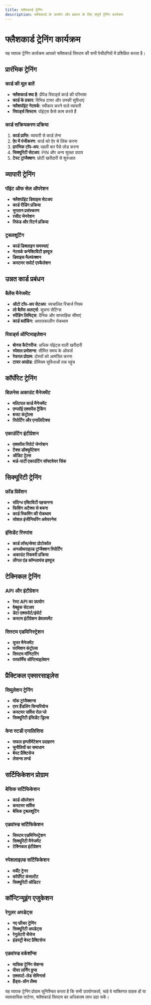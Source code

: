 ```yaml
---
title: फ्लैशकार्ड ट्रेनिंग
description: फ्लैशकार्ड के उपयोग और प्रबंधन के लिए संपूर्ण ट्रेनिंग कार्यक्रम
---
```


# फ्लैशकार्ड ट्रेनिंग कार्यक्रम

यह व्यापक ट्रेनिंग कार्यक्रम आपको फ्लैशकार्ड सिस्टम की सभी पेचीदगियों में प्रशिक्षित करता है।

## प्रारंभिक ट्रेनिंग

### कार्ड की मूल बातें
- **फ्लैशकार्ड क्या है**: प्रीपेड रिवार्ड्स कार्ड की परिभाषा
- **कार्ड के प्रकार**: विभिन्न टायर और उनकी सुविधाएं
- **फ्लैशपॉइंट नेटवर्क**: स्वीकार करने वाले व्यापारी
- **रिवार्ड्स सिस्टम**: पॉइंट्स कैसे काम करते हैं

### कार्ड सक्रियकरण प्रक्रिया
1. **कार्ड प्राप्ति**: व्यापारी से कार्ड लेना
2. **ऐप में पंजीकरण**: कार्ड को ऐप से लिंक करना
3. **प्रारंभिक टॉप-अप**: पहली बार पैसे लोड करना
4. **सिक्यूरिटी सेटअप**: PIN और अन्य सुरक्षा उपाय
5. **टेस्ट ट्रांजैक्शन**: छोटी खरीदारी से शुरुआत

## व्यापारी ट्रेनिंग

### पॉइंट ऑफ सेल ऑपरेशन
- **फ्लैशपॉइंट डिवाइस सेटअप**
- **कार्ड रीडिंग प्रक्रिया**
- **भुगतान प्रसंस्करण**
- **रसीद जेनरेशन**
- **रिफंड और रिटर्न प्रक्रिया**

### ट्रबलशूटिंग
- **कार्ड डिक्लाइन समस्याएं**
- **नेटवर्क कनेक्टिविटी इश्यूज**
- **डिवाइस मैलफंक्शन**
- **कस्टमर सपोर्ट एस्कैलेशन**

## उन्नत कार्ड प्रबंधन

### बैलेंस मैनेजमेंट
- **ऑटो टॉप-अप सेटअप**: स्वचालित रिचार्ज नियम
- **लो बैलेंस अलर्ट्स**: सूचना सेटिंग्स
- **स्पेंडिंग लिमिट्स**: दैनिक और साप्ताहिक सीमाएं
- **कार्ड ब्लॉकिंग**: आपातकालीन रोकथाम

### रिवार्ड्स ऑप्टिमाइज़ेशन
- **बोनस कैटेगरीज**: अधिक पॉइंट्स वाली खरीदारी
- **स्पेशल प्रमोशन्स**: सीमित समय के ऑफर्स
- **रेफरल प्रोग्राम**: दोस्तों को आमंत्रित करना
- **टायर अपग्रेड**: प्रीमियम सुविधाओं तक पहुंच

## कॉर्पोरेट ट्रेनिंग

### बिज़नेस अकाउंट मैनेजमेंट
- **मल्टिपल कार्ड मैनेजमेंट**
- **एम्प्लॉई एक्सपेंस ट्रैकिंग**
- **बजट कंट्रोल्स**
- **रिपोर्टिंग और एनालिटिक्स**

### एकाउंटिंग इंटीग्रेशन
- **एक्सपेंस रिपोर्ट जेनरेशन**
- **टैक्स डॉक्यूमेंटेशन**
- **ऑडिट ट्रेल्स**
- **थर्ड-पार्टी एकाउंटिंग सॉफ्टवेयर सिंक**

## सिक्यूरिटी ट्रेनिंग

### फ्रॉड प्रिवेंशन
- **संदिग्ध एक्टिविटी पहचानना**
- **फिशिंग अटैक्स से बचना**
- **कार्ड स्किमिंग की रोकथाम**
- **सोशल इंजीनियरिंग अवेयरनेस**

### इंसिडेंट रिस्पांस
- **कार्ड लॉस/थेफ्ट प्रोटोकॉल**
- **अनऑथराइज़्ड ट्रांजैक्शन रिपोर्टिंग**
- **अकाउंट रिकवरी प्रक्रिया**
- **लीगल एंड कॉम्प्लायंस इश्यूज**

## टेक्निकल ट्रेनिंग

### API और इंटीग्रेशन
- **रेस्ट API का उपयोग**
- **वेबहुक सेटअप**
- **डेटा एक्सपोर्ट/इंपोर्ट**
- **कस्टम इंटीग्रेशन डेवलपमेंट**

### सिस्टम एडमिनिस्ट्रेशन
- **यूजर मैनेजमेंट**
- **परमिशन कंट्रोल्स**
- **सिस्टम मॉनिटरिंग**
- **परफॉर्मेंस ऑप्टिमाइज़ेशन**

## प्रैक्टिकल एक्सरसाइज़ेस

### सिमुलेशन ट्रेनिंग
- **मॉक ट्रांजैक्शन्स**
- **एरर हैंडलिंग सिनारियोज**
- **कस्टमर सर्विस रोल प्ले**
- **सिक्यूरिटी इंसिडेंट ड्रिल्स**

### केस स्टडी एनालिसिस
- **सफल इम्प्लीमेंटेशन उदाहरण**
- **चुनौतियों का समाधान**
- **बेस्ट प्रैक्टिसेज**
- **लेसन्स लर्न्ड**

## सर्टिफिकेशन प्रोग्राम

### बेसिक सर्टिफिकेशन
- **कार्ड ऑपरेशन**
- **कस्टमर सर्विस**
- **बेसिक ट्रबलशूटिंग**

### एडवांस्ड सर्टिफिकेशन
- **सिस्टम एडमिनिस्ट्रेशन**
- **सिक्यूरिटी मैनेजमेंट**
- **टेक्निकल इंटीग्रेशन**

### स्पेशलाइज़्ड सर्टिफिकेशन
- **मर्चेंट ट्रेनर**
- **कॉर्पोरेट कंसल्टेंट**
- **सिक्यूरिटी ऑडिटर**

## कॉन्टिन्यूइंग एजुकेशन

### रेगुलर अपडेट्स
- **नए फीचर ट्रेनिंग**
- **सिक्यूरिटी अपडेट्स**
- **रेगुलेटरी चेंजेज**
- **इंडस्ट्री बेस्ट प्रैक्टिसेज**

### एडवांस्ड वर्कशॉप्स
- **मासिक ट्रेनिंग सेशन्स**
- **पीयर लर्निंग ग्रुप्स**
- **एक्सपर्ट-लेड सेमिनार्स**
- **हैंड्स-ऑन लैब्स**

यह व्यापक ट्रेनिंग प्रोग्राम सुनिश्चित करता है कि सभी उपयोगकर्ता, चाहे वे व्यक्तिगत ग्राहक हों या व्यावसायिक पार्टनर, फ्लैशकार्ड सिस्टम का अधिकतम लाभ उठा सकें।